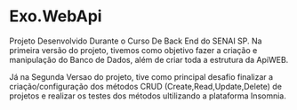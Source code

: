 # Exo.WebApi
Projeto Desenvolvido Durante o Curso De Back End do SENAI SP.
Na primeira versão do projeto, tivemos como objetivo fazer a criação e manipulação do Banco de Dados, além de criar toda a estrutura da ApiWEB.

Já na Segunda Versao do projeto, tive como principal desafio finalizar a criação/configuração dos métodos CRUD (Create,Read,Update,Delete) de projetos e realizar os testes dos métodos ultilizando a plataforma Insomnia.
